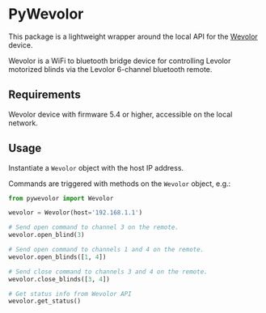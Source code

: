 # PyWevolor

This package is a lightweight wrapper around the local API for the [Wevolor](https://wevolor.com/) device.

Wevolor is a WiFi to bluetooth bridge device for controlling Levolor motorized blinds via the Levolor 6-channel bluetooth remote.

## Requirements

Wevolor device with firmware 5.4 or higher, accessible on the local network.

## Usage

Instantiate a `Wevolor` object with the host IP address.

Commands are triggered with methods on the `Wevolor` object, e.g.:

```python
from pywevolor import Wevolor

wevolor = Wevolor(host='192.168.1.1')

# Send open command to channel 3 on the remote.
wevolor.open_blind(3)

# Send open command to channels 1 and 4 on the remote.
wevolor.open_blinds([1, 4])

# Send close command to channels 3 and 4 on the remote.
wevolor.close_blinds([3, 4])

# Get status info from Wevolor API
wevolor.get_status()
```


